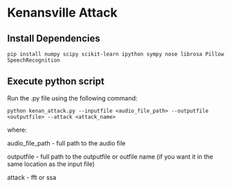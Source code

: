 # Kenansville Attack

## Install Dependencies

`pip install numpy scipy scikit-learn ipython sympy nose librosa Pillow SpeechRecognition`

## Execute python script

Run the .py file using the following command:

`python kenan_attack.py --inputfile <audio_file_path> --outputfile <outputfile> --attack <attack_name>`

where:
<p>audio_file_path - full path to the audio file <br>
<p>outputfile - full path to the outputfile or outfile name (if you want it in the same location as the input file) <br>
<p>attack - fft or ssa <br>



